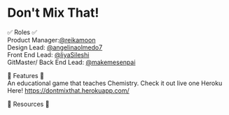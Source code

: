 # Don't Mix That! #

:white_check_mark: Roles :white_check_mark: \
Product Manager:[@reikamoon](https://github.com/reikamoon)\
Design Lead: [@angelinaolmedo7](https://github.com/angelinaolmedo7)\
Front End Lead: [@liyaSileshi](https://github.com/liyaSileshi) \
GitMaster/ Back End Lead: [@makemesenpai](https://github.com/makemesenpai)

:tea: Features :tea: \
An educational game that teaches Chemistry. Check it out live one Heroku Here! https://dontmixthat.herokuapp.com/

:open_file_folder: Resources :open_file_folder: 

